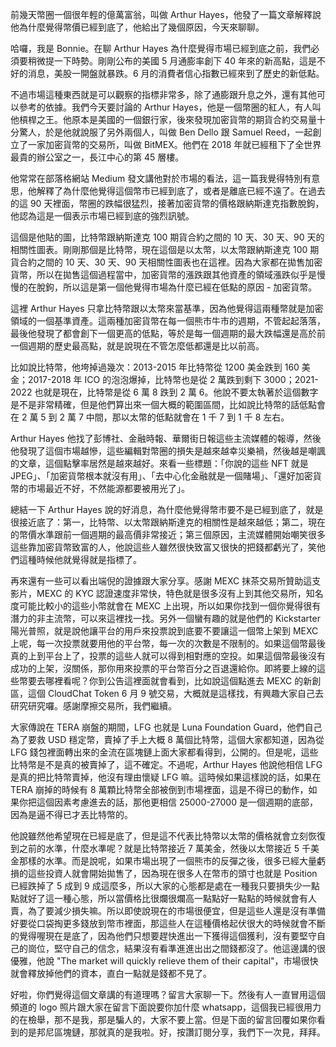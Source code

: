 前幾天幣圈一個很年輕的億萬富翁，叫做 Arthur Hayes，他發了一篇文章解釋說他為什麼覺得幣價已經到底了，他給出了幾個原因，今天來聊聊。

哈囉，我是 Bonnie。在聊 Arthur Hayes 為什麼覺得市場已經到底之前，我們必須要稍微提一下時勢。剛剛公布的美國 5 月通膨率創下 40 年來的新高點，這是不好的消息，美股一開盤就暴跌。6 月的消費者信心指數已經來到了歷史的新低點。

不過市場這種東西就是可以觀察的指標非常多，除了通膨跟升息之外，還有其他可以參考的依據。我們今天要討論的 Arthur Hayes，他是一個幣圈的紅人，有人叫他槓桿之王。他原本是美國的一個銀行家，後來發現加密貨幣的期貨合約交易量十分驚人，於是他就說服了另外兩個人，叫做 Ben Dello 跟 Samuel Reed，一起創立了一家加密貨幣的交易所，叫做 BitMEX。他們在 2018 年就已經租下了全世界最貴的辦公室之一，長江中心的第 45 層樓。

他常常在部落格網站 Medium 發文講他對於市場的看法，這一篇我覺得特別有意思，他解釋了為什麼他覺得這個幣市已經到底了，或者是離底已經不遠了。在過去的這 90 天裡面，幣圈的跌幅很猛烈，接著加密貨幣的價格跟納斯達克指數脫鉤，他認為這是一個表示市場已經到底的強烈訊號。

這個是他貼的圖，比特幣跟納斯達克 100 期貨合約之間的 10 天、30 天、90 天的相關性圖表。剛剛那個是比特幣，現在這個是以太幣，以太幣跟納斯達克 100 期貨合約之間的 10 天、30 天、90 天相關性圖表也在這裡。因為大家都在拋售加密貨幣，所以在拋售這個過程當中，加密貨幣的漲跌跟其他資產的領域漲跌似乎是慢慢的在脫鉤，所以這是第一個他覺得市場為什麼已經在低點的原因 - 加密貨幣。

這裡 Arthur Hayes 只拿比特幣跟以太幣來當基準，因為他覺得這兩種幣就是加密領域的一個基準資產。這兩種加密貨幣在每一個熊市牛市的週期，不管起起落落，最後他發現了都會創下一個更高的低點，等於是每一個週期的最大跌幅還是高於前一個週期的歷史最高點，就是說現在不管怎麼低都還是比以前高。

比如說比特幣，他垮掉過幾次：2013-2015 年比特幣從 1200 美金跌到 160 美金；2017-2018 年 ICO 的泡泡爆掉，比特幣也是從 2 萬跌到剩下 3000；2021-2022 也就是現在，比特幣是從 6 萬 8 跌到 2 萬 6。他說不要太執著於這個數字是不是非常精確，但是他們算出來一個大概的範圍區間，比如說比特幣的話低點會在 2 萬 5 到 2 萬 7 中間，那以太幣的低點就會在 1 千 7 到 1 千 8 左右。

Arthur Hayes 他找了彭博社、金融時報、華爾街日報這些主流媒體的報導，然後他發現了這個市場越慘，這些編輯對幣圈的損失是越來越幸災樂禍，然後越是嘲諷的文章，這個點擊率居然是越來越好。來看一些標題：「你說的這些 NFT 就是 JPEG」、「加密貨幣根本就沒有用」、「去中心化金融就是一個賭場」、「還好加密貨幣的市場最近不好，不然能源都要被用光了」。

總結一下 Arthur Hayes 說的好消息，為什麼他覺得幣市要不是已經到底了，就是很接近底了：第一，比特幣、以太幣跟納斯達克的相關性是越來越低；第二，現在的幣價水準跟前一個週期的最高價非常接近；第三個原因，主流媒體開始嘲笑很多這些靠加密貨幣致富的人，他說這些人雖然很快致富又很快的把錢都虧光了，笑他們這種時候他就覺得就是指標了。

再來還有一些可以看出端倪的證據跟大家分享。感謝 MEXC 抹茶交易所贊助這支影片，MEXC 的 KYC 認證速度非常快，特色就是很多沒有上到其他交易所，知名度可能比較小的這些小幣就會在 MEXC 上出現，所以如果你找到一個你覺得很有潛力的非主流幣，可以來這裡找一找。另外一個蠻有趣的就是他們的 Kickstarter 陽光普照，就是說他讓平台的用戶來投票說到底要不要讓這一個幣上架到 MEXC 上呢，每一次投票就要用他的平台幣，每一次的次數是不限制的。如果這個幣最後真的上到平台上了，投票的這些人就可以得到相對應的空投。如果這個幣最後沒有成功的上架，沒關係，那你用來投票的平台幣百分之百退還給你。即將要上線的這些幣要去哪裡看呢？你到公告這裡面就會看到，比如說這個點進去 MEXC 的新創區，這個 CloudChat Token 6 月 9 號交易，大概就是這樣找，有興趣大家自己去研究研究囉。感謝摩擦交易所，我們繼續。

大家傳說在 TERA 崩盤的期間，LFG 也就是 Luna Foundation Guard，他們自己為了要救 USD 穩定幣，賣掉了手上大概 8 萬個比特幣，這個大家都知道，因為從 LFG 錢包裡面轉出來的金流在區塊鏈上面大家都看得到，公開的。但是呢，這些比特幣是不是真的被賣掉了，這不確定。不過呢，Arthur Hayes 他說他相信 LFG 是真的把比特幣賣掉，他沒有理由懷疑 LFG 嘛。這時候如果這樣說的話，如果在 TERA 崩掉的時候有 8 萬顆比特幣全部被倒到市場裡面，這是不得已的動作，如果你把這個因素考慮進去的話，那他更相信 25000-27000 是一個週期的底部，因為是逼不得已才丟比特幣的。

他說雖然他希望現在已經是底了，但是這不代表比特幣以太幣的價格就會立刻恢復到之前的水準，什麼水準呢？就是比特幣接近 7 萬美金，然後以太幣接近 5 千美金那樣的水準。而是說呢，如果市場出現了一個熊市的反彈之後，很多已經大量虧損的這些投資人就會開始拋售了，因為現在很多人在幣市的頭寸也就是 Position 已經跌掉了 5 成到 9 成這麼多，所以大家的心態都是處在一種我只要損失少一點點就好了這一種心態，所以當價格比很爛很爛高一點點好一點點的時候就會有人賣，為了要減少損失嘛。所以即使說現在的市場很便宜，但是這些人還是沒有準備好要從口袋掏更多錢放到幣市裡面，那這些人在這種價格起伏很大的時候就會不斷的覺得喔現在是底了，因為他們只想要趕快進出一下獲得這個獲利，沒有要堅守自己的崗位，堅守自己的信念，結果沒有看準進進出出之間錢都沒了。他這邊講的很優雅，他說 "The market will quickly relieve them of their capital"，市場很快就會釋放掉他們的資本，直白一點就是錢都不見了。

好啦，你們覺得這個文章講的有道理嗎？留言大家聊一下。然後有人一直冒用這個頻道的 logo 照片跟大家在留言下面說要你加什麼 whatsapp，這個我已經很用力的在檢舉，那不是我，那是騙人的，大家不要上當。但是下面的留言回覆如果你看到的是邦尼區塊鏈，那就真的是我啦。好，按讚訂閱分享，我們下一次見，拜拜。
